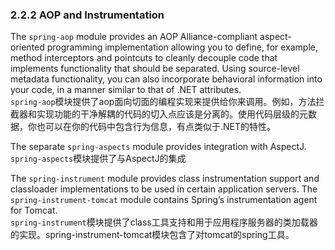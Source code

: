 ### 2.2.2 AOP and Instrumentation

The `spring-aop` module provides an AOP Alliance-compliant aspect-oriented programming implementation allowing you to define, for example, method interceptors and pointcuts to cleanly decouple code that implements functionality that should be separated. Using source-level metadata functionality, you can also incorporate behavioral information into your code, in a manner similar to that of .NET attributes.  
`spring-aop`模块提供了aop面向切面的编程实现来提供给你来调用。例如，方法拦截器和实现功能的干净解耦的代码的切入点应该是分离的。使用代码层级的元数据，你也可以在你的代码中包含行为信息，有点类似于.NET的特性。

The separate `spring-aspects` module provides integration with AspectJ.  
`spring-aspects`模块提供了与AspectJ的集成

The `spring-instrument` module provides class instrumentation support and classloader implementations to be used in certain application servers. The `spring-instrument-tomcat` module contains Spring’s instrumentation agent for Tomcat.  
`spring-instrument`模块提供了class工具支持和用于应用程序服务器的类加载器的实现。spring-instrument-tomcat模块包含了对tomcat的spring工具。


